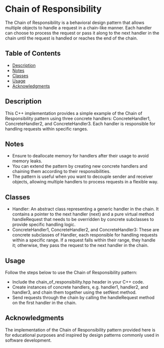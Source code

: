 # Chain of Responsibility
The Chain of Responsibility is a behavioral design pattern that allows multiple objects to handle a request in a chain-like manner. Each handler can choose to process the request or pass it along to the next handler in the chain until the request is handled or reaches the end of the chain.
## Table of Contents
- [Description](#Description)
- [Notes](#Notes)
- [Classes](#Classes)
- [Usage](#Usage)
- [Acknowledgments](#Acknowledgments)

## Description
This C++ implementation provides a simple example of the Chain of Responsibility pattern using three concrete handlers: ConcreteHandler1, ConcreteHandler2, and ConcreteHandler3. Each handler is responsible for handling requests within specific ranges.
## Notes
- Ensure to deallocate memory for handlers after their usage to avoid memory leaks.
- You can extend the pattern by creating new concrete handlers and chaining them according to their responsibilities.
- The pattern is useful when you want to decouple sender and receiver objects, allowing multiple handlers to process requests in a flexible way.
## Classes
- Handler: An abstract class representing a generic handler in the chain. It contains a pointer to the next handler (next) and a pure virtual method handleRequest that needs to be overridden by concrete subclasses to provide specific handling logic.
- ConcreteHandler1, ConcreteHandler2, and ConcreteHandler3: These are concrete subclasses of Handler, each responsible for handling requests within a specific range. If a request falls within their range, they handle it; otherwise, they pass the request to the next handler in the chain.
## Usage
Follow the steps below to use the Chain of Responsibility pattern:
- Include the chain_of_responsibility.hpp header in your C++ code.
- Create instances of concrete handlers, e.g. handler1, handler2, and handler3, and chain them together using the setNext method.
- Send requests through the chain by calling the handleRequest method on the first handler in the chain.
## Acknowledgments
The implementation of the Chain of Responsibility pattern provided here is for educational purposes and inspired by design patterns commonly used in software development.
